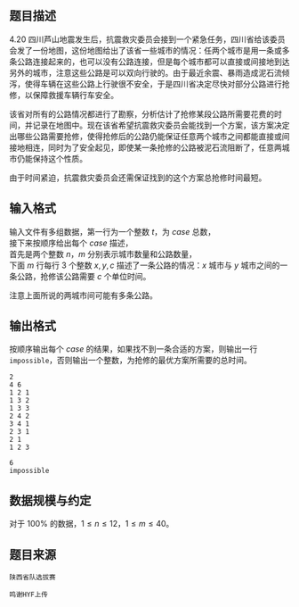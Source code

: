 ## 题目描述

4.20 四川芦山地震发生后，抗震救灾委员会接到一个紧急任务，四川省给该委员会发了一份地图，这份地图给出了该省一些城市的情况：任两个城市是用一条或多条公路连接起来的，也可以没有公路连接，但是每个城市都可以直接或间接地到达另外的城市，注意这些公路是可以双向行驶的。由于最近余震、暴雨造成泥石流倾泻，使得车辆在这些公路上行驶很不安全，于是四川省决定尽快对部分公路进行抢修，以保障救援车辆行车安全。

该省对所有的公路情况都进行了勘察，分析估计了抢修某段公路所需要花费的时间，并记录在地图中。现在该省希望抗震救灾委员会能找到一个方案，该方案决定出哪些公路需要抢修，使得抢修后的公路仍能保证任意两个城市之间都能直接或间接地相连，同时为了安全起见，即使某一条抢修的公路被泥石流阻断了，任意两城市仍能保持这个性质。

由于时间紧迫，抗震救灾委员会还需保证找到的这个方案总抢修时间最短。


## 输入格式

输入文件有多组数据，第一行为一个整数 $t$，为 $case$ 总数，  
接下来按顺序给出每个 $case$ 描述，  
首先是两个整数 $n$，$m$ 分别表示城市数量和公路数量，  
下面 $m$ 行每行 $3$ 个整数 $x,y,c$ 描述了一条公路的情况：$x$ 城市与 $y$ 城市之间的一条公路，抢修该公路需要 $c$ 个单位时间。

注意上面所说的两城市间可能有多条公路。


## 输出格式

按顺序输出每个 $case$ 的结果，如果找不到一条合适的方案，则输出一行 `impossible`，否则输出一个整数，为抢修的最优方案所需要的总时间。



```input1
2
4 6
1 2 1
1 3 2
1 3 3
2 4 2
3 4 1
2 3 1
2 1
1 2 3
```

```output1
6
impossible
```




## 数据规模与约定

对于 $100\%$ 的数据，$1\le n\le 12$，$1\le m\le 40$。

## 题目来源

`陕西省队选拔赛`

`鸣谢HYF上传`

